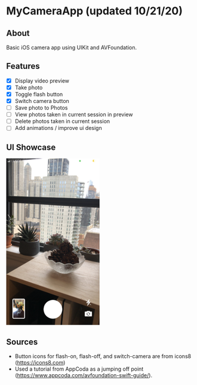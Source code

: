 #  MyCameraApp (updated 10/21/20)
## About
Basic iOS camera app using UIKit and AVFoundation.

## Features
- [x] Display video preview
- [x] Take photo
- [x] Toggle flash button
- [x] Switch camera button
- [ ] Save photo to Photos
- [ ] View photos taken in current session in preview
- [ ] Delete photos taken in current session  
- [ ] Add animations / improve ui design

## UI Showcase
<img src="./MyCameraApp/PortfolioImages/ScreenShot(10:21:20).png" alt="UI as of 10/21/20" width="250"/>

## Sources
- Button icons for flash-on, flash-off, and switch-camera are from icons8 (https://icons8.com)
- Used a tutorial from AppCoda as a jumping off point (https://www.appcoda.com/avfoundation-swift-guide/).

